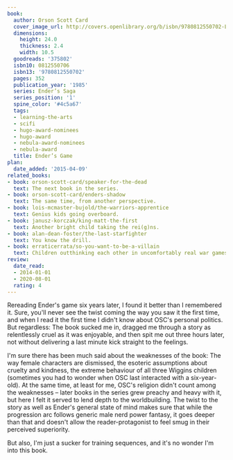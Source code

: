 ```yaml
---
book:
  author: Orson Scott Card
  cover_image_url: http://covers.openlibrary.org/b/isbn/9780812550702-L.jpg
  dimensions:
    height: 24.0
    thickness: 2.4
    width: 10.5
  goodreads: '375802'
  isbn10: 0812550706
  isbn13: '9780812550702'
  pages: 352
  publication_year: '1985'
  series: Ender’s Saga
  series_position: '1'
  spine_color: '#4c5a67'
  tags:
  - learning-the-arts
  - scifi
  - hugo-award-nominees
  - hugo-award
  - nebula-award-nominees
  - nebula-award
  title: Ender’s Game
plan:
  date_added: '2015-04-09'
related_books:
- book: orson-scott-card/speaker-for-the-dead
  text: The next book in the series.
- book: orson-scott-card/enders-shadow
  text: The same time, from another perspective.
- book: lois-mcmaster-bujold/the-warriors-apprentice
  text: Genius kids going overboard.
- book: janusz-korczak/king-matt-the-first
  text: Another bright child taking the rei(g)ns.
- book: alan-dean-foster/the-last-starfighter
  text: You know the drill.
- book: erraticerrata/so-you-want-to-be-a-villain
  text: Children outthinking each other in uncomfortably real war games.
review:
  date_read:
  - 2014-01-01
  - 2020-08-01
  rating: 4
---
```


Rereading Ender's game six years later, I found it better than I remembered it. Sure, you'll never see the twist coming
the way you saw it the first time, and when I read it the first time I didn't know about OSC's personal politics. But
regardless: The book sucked me in, dragged me through a story as relentlessly cruel as it was enjoyable, and then spit
me out three hours later, not without delivering a last minute kick straight to the feelings.

I'm sure there has been much said about the weaknesses of the book: The way female characters are dismissed, the
esoteric assumptions about cruelty and kindness, the extreme behaviour of all three Wiggins children (sometimes you had
to wonder when OSC last interacted with a six-year-old). At the same time, at least for me, OSC's religion didn't count
among the weaknesses – later books in the series grew preachy and heavy with it, but here I felt it served to lend depth
to the worldbuilding. The twist to the story as well as Ender's general state of mind makes sure that while the
progression arc follows generic male nerd power fantasy, it goes deeper than that and doesn't allow the
reader-protagonist to feel smug in their perceived superiority.

But also, I'm just a sucker for training sequences, and it's no wonder I'm into this book.
